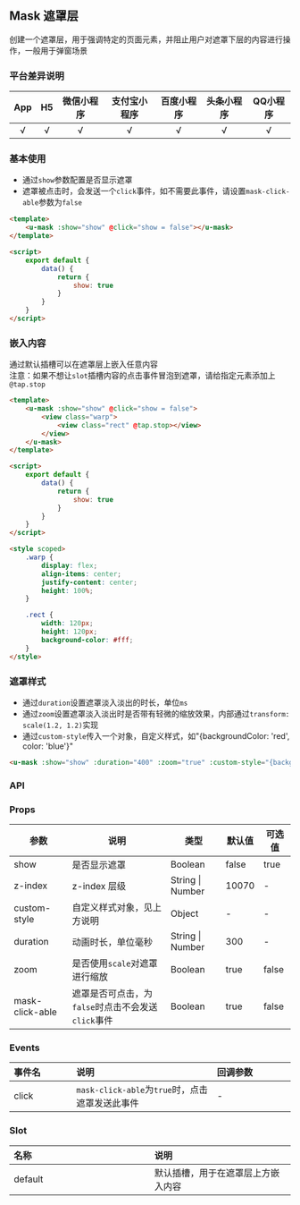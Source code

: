 ## Mask 遮罩层 <to-api/>

<demo-model url="/pages/componentsC/mask/index"></demo-model>


创建一个遮罩层，用于强调特定的页面元素，并阻止用户对遮罩下层的内容进行操作，一般用于弹窗场景

### 平台差异说明

|App|H5|微信小程序|支付宝小程序|百度小程序|头条小程序|QQ小程序|
|:-:|:-:|:-:|:-:|:-:|:-:|:-:|
|√|√|√|√|√|√|√|

### 基本使用

- 通过`show`参数配置是否显示遮罩  
- 遮罩被点击时，会发送一个`click`事件，如不需要此事件，请设置`mask-click-able`参数为`false`

```html
<template>
	<u-mask :show="show" @click="show = false"></u-mask>
</template>

<script>
	export default {
		data() {
			return {
				show: true
			}
		}
	}
</script>
```

### 嵌入内容

通过默认插槽可以在遮罩层上嵌入任意内容  
注意：如果不想让`slot`插槽内容的点击事件冒泡到遮罩，请给指定元素添加上`@tap.stop`

```html
<template>
	<u-mask :show="show" @click="show = false">
		<view class="warp">
			<view class="rect" @tap.stop></view>
		</view>
	</u-mask>
</template>

<script>
	export default {
		data() {
			return {
				show: true
			}
		}
	}
</script>

<style scoped>
	.warp {
		display: flex;
		align-items: center;
		justify-content: center;
		height: 100%;
	}

	.rect {
		width: 120px;
		height: 120px;
		background-color: #fff;
	}
</style>
```

### 遮罩样式

- 通过`duration`设置遮罩淡入淡出的时长，单位`ms`
- 通过`zoom`设置遮罩淡入淡出时是否带有轻微的缩放效果，内部通过`transform: scale(1.2, 1.2)`实现
- 通过`custom-style`传入一个对象，自定义样式，如"{backgroundColor: 'red', color: 'blue'}"

```html
<u-mask :show="show" :duration="400" :zoom="true" :custom-style="{background: 'rgba(0, 0, 0, 0.5)'}"></u-mask>
```

### API

### Props

| 参数      | 说明        | 类型     |  默认值  |  可选值   |
|-----------|-----------|----------|----------|---------|
| show | 是否显示遮罩  | Boolean | false | true |
| z-index | z-index 层级 | String \| Number  | 10070 | - |
| custom-style | 自定义样式对象，见上方说明 | Object  | - | - |
| duration | 动画时长，单位毫秒 | String \| Number  | 300 | - |
| zoom | 是否使用`scale`对遮罩进行缩放 | Boolean  | true | false |
| mask-click-able | 遮罩是否可点击，为`false`时点击不会发送`click`事件 | Boolean  | true | false |

### Events

|事件名|说明|回调参数|
|:-|:-|:-|
| click | `mask-click-able`为`true`时，点击遮罩发送此事件 | - |

### Slot

|名称|说明|
|:-|:-|
| default | 默认插槽，用于在遮罩层上方嵌入内容 |



<style scoped>
h3[id=events] + table thead tr th:nth-child(2){
	width: 50%;
}

h3[id=slot] + table thead tr th:nth-child(2){
	width: 50%;
}
</style>